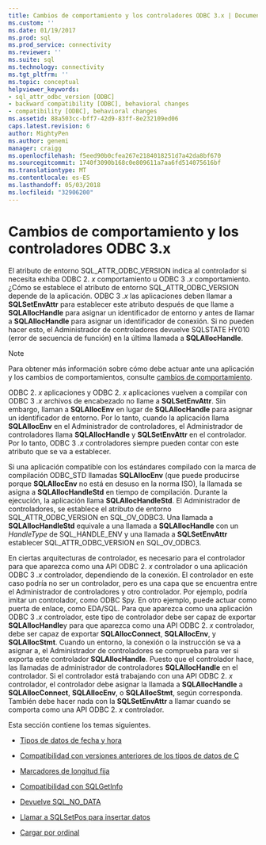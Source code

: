 ```yaml
---
title: Cambios de comportamiento y los controladores ODBC 3.x | Documentos de Microsoft
ms.custom: ''
ms.date: 01/19/2017
ms.prod: sql
ms.prod_service: connectivity
ms.reviewer: ''
ms.suite: sql
ms.technology: connectivity
ms.tgt_pltfrm: ''
ms.topic: conceptual
helpviewer_keywords:
- sql_attr_odbc_version [ODBC]
- backward compatibility [ODBC], behavioral changes
- compatibility [ODBC], behavioral changes
ms.assetid: 88a503cc-bff7-42d9-83ff-8e232109ed06
caps.latest.revision: 6
author: MightyPen
ms.author: genemi
manager: craigg
ms.openlocfilehash: f5eed90b0cfea267e2184018251d7a42da8bf670
ms.sourcegitcommit: 1740f3090b168c0e809611a7aa6fd514075616bf
ms.translationtype: MT
ms.contentlocale: es-ES
ms.lasthandoff: 05/03/2018
ms.locfileid: "32906200"
---
```

# <a name="behavioral-changes-and-odbc-3x-drivers"></a>Cambios de comportamiento y los controladores ODBC 3.x
El atributo de entorno SQL_ATTR_ODBC_VERSION indica al controlador si necesita exhiba ODBC 2. *x* comportamiento u ODBC 3 *.x* comportamiento. ¿Cómo se establece el atributo de entorno SQL_ATTR_ODBC_VERSION depende de la aplicación. ODBC 3 *.x* las aplicaciones deben llamar a **SQLSetEnvAttr** para establecer este atributo después de que llame a **SQLAllocHandle** para asignar un identificador de entorno y antes de llamar a  **SQLAllocHandle** para asignar un identificador de conexión. Si no pueden hacer esto, el Administrador de controladores devuelve SQLSTATE HY010 (error de secuencia de función) en la última llamada a **SQLAllocHandle**.  
  
> [!NOTE]  
>  Para obtener más información sobre cómo debe actuar ante una aplicación y los cambios de comportamientos, consulte [cambios de comportamiento](../../../odbc/reference/develop-app/behavioral-changes.md).  
  
 ODBC 2. *x* aplicaciones y ODBC 2. *x* aplicaciones vuelven a compilar con ODBC 3 *.x* archivos de encabezado no llame a **SQLSetEnvAttr**. Sin embargo, llaman a **SQLAllocEnv** en lugar de **SQLAllocHandle** para asignar un identificador de entorno. Por lo tanto, cuando la aplicación llama **SQLAllocEnv** en el Administrador de controladores, el Administrador de controladores llama **SQLAllocHandle** y **SQLSetEnvAttr** en el controlador. Por lo tanto, ODBC 3 *.x* controladores siempre pueden contar con este atributo que se va a establecer.  
  
 Si una aplicación compatible con los estándares compilado con la marca de compilación ODBC_STD llamadas **SQLAllocEnv** (que puede producirse porque **SQLAllocEnv** no está en desuso en la norma ISO), la llamada se asigna a  **SQLAllocHandleStd** en tiempo de compilación. Durante la ejecución, la aplicación llama **SQLAllocHandleStd**. El Administrador de controladores, se establece el atributo de entorno SQL_ATTR_ODBC_VERSION en SQL_OV_ODBC3. Una llamada a **SQLAllocHandleStd** equivale a una llamada a **SQLAllocHandle** con un *HandleType* de SQL_HANDLE_ENV y una llamada a **SQLSetEnvAttr** establecer SQL_ATTR_ODBC_VERSION en SQL_OV_ODBC3.  
  
 En ciertas arquitecturas de controlador, es necesario para el controlador para que aparezca como una API ODBC 2. *x* controlador o una aplicación ODBC 3 *.x* controlador, dependiendo de la conexión. El controlador en este caso podría no ser un controlador, pero es una capa que se encuentra entre el Administrador de controladores y otro controlador. Por ejemplo, podría imitar un controlador, como ODBC Spy. En otro ejemplo, puede actuar como puerta de enlace, como EDA/SQL. Para que aparezca como una aplicación ODBC 3 *.x* controlador, este tipo de controlador debe ser capaz de exportar **SQLAllocHandle**y para que aparezca como una API ODBC 2. *x* controlador, debe ser capaz de exportar **SQLAllocConnect**, **SQLAllocEnv**, y **SQLAllocStmt**. Cuando un entorno, la conexión o la instrucción se va a asignar a, el Administrador de controladores se comprueba para ver si exporta este controlador **SQLAllocHandle**. Puesto que el controlador hace, las llamadas de administrador de controladores **SQLAllocHandle** en el controlador. Si el controlador está trabajando con una API ODBC 2. *x* controlador, el controlador debe asignar la llamada a **SQLAllocHandle** a **SQLAllocConnect**, **SQLAllocEnv**, o  **SQLAllocStmt**, según corresponda. También debe hacer nada con la **SQLSetEnvAttr** a llamar cuando se comporta como una API ODBC 2. *x* controlador.  
  
 Esta sección contiene los temas siguientes.  
  
-   [Tipos de datos de fecha y hora](../../../odbc/reference/appendixes/datetime-data-types.md)  
  
-   [Compatibilidad con versiones anteriores de los tipos de datos de C](../../../odbc/reference/appendixes/backward-compatibility-of-c-data-types.md)  
  
-   [Marcadores de longitud fija](../../../odbc/reference/appendixes/fixed-length-bookmarks.md)  
  
-   [Compatibilidad con SQLGetInfo](../../../odbc/reference/appendixes/sqlgetinfo-support.md)  
  
-   [Devuelve SQL_NO_DATA](../../../odbc/reference/appendixes/returning-sql-no-data.md)  
  
-   [Llamar a SQLSetPos para insertar datos](../../../odbc/reference/appendixes/calling-sqlsetpos-to-insert-data.md)  
  
-   [Cargar por ordinal](../../../odbc/reference/appendixes/loading-by-ordinal.md)
